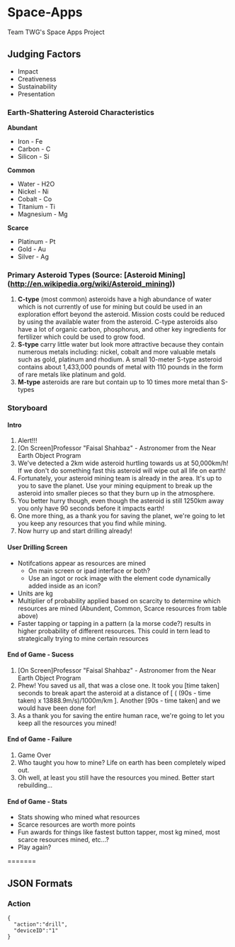 Space-Apps
==========

Team TWG's Space Apps Project


## Judging Factors

- Impact
- Creativeness
- Sustainability
- Presentation

### Earth-Shattering Asteroid Characteristics

**Abundant**
- Iron - Fe
- Carbon - C
- Silicon - Si

**Common**
- Water - H2O
- Nickel - Ni
- Cobalt - Co
- Titanium - Ti
- Magnesium - Mg

**Scarce**
- Platinum - Pt
- Gold - Au
- Silver - Ag

### Primary Asteroid Types (Source: [Asteroid Mining] (http://en.wikipedia.org/wiki/Asteroid_mining)) ###
1. **C-type** (most common) asteroids have a high abundance of water which is not currently of use for mining but could be used in an exploration effort beyond the asteroid. Mission costs could be reduced by using the available water from the asteroid. C-type asteroids also have a lot of organic carbon, phosphorus, and other key ingredients for fertilizer which could be used to grow food.
2. **S-type** carry little water but look more attractive because they contain numerous metals including: nickel, cobalt and more valuable metals such as gold, platinum and rhodium. A small 10-meter S-type asteroid contains about 1,433,000 pounds of metal with 110 pounds in the form of rare metals like platinum and gold.
3. **M-type** asteroids are rare but contain up to 10 times more metal than S-types

### Storyboard

#### Intro ####
1. Alert!!!
2. [On Screen]Professor "Faisal Shahbaz" - Astronomer from the Near Earth Object Program 
3. We've detected a 2km wide asteroid hurtling towards us at 50,000km/h! If we don't do something fast this asteroid will wipe out all life on earth!
4. Fortunately, your asteroid mining team is already in the area.  It's up to you to save the planet.  Use your mining equipment to break up the asteroid into smaller pieces so that they burn up in the atmosphere.
5. You better hurry though, even though the asteroid is still 1250km away you only have 90 seconds before it impacts earth!
6. One more thing, as a thank you for saving the planet, we're going to let you keep any resources that you find while mining.
7. Now hurry up and start drilling already!

#### User Drilling Screen ####
- Notifcations appear as resources are mined
  - On main screen or ipad interface or both?
  - Use an ingot or rock image with the element code dynamically added inside as an icon?
- Units are kg
- Multiplier of probability applied based on scarcity to determine which resources are mined (Abundent, Common, Scarce resources from table above)
- Faster tapping or tapping in a pattern (a la morse code?) results in higher probability of different resources.  This could in tern lead to strategically trying to mine certain resources

#### End of Game - Sucess ####
1. [On Screen]Professor "Faisal Shahbaz" - Astronomer from the Near Earth Object Program
2. Phew!  You saved us all, that was a close one.  It took you [time taken] seconds to break apart the asteroid at a distance of [ ( (90s - time taken) x 13888.9m/s)/1000m/km ].  Another [90s - time taken] and we would have been done for!
3. As a thank you for saving the entire human race, we're going to let you keep all the resources you mined!

#### End of Game - Failure ####
1. Game Over
2. Who taught you how to mine?  Life on earth has been completely wiped out.
3. Oh well, at least you still have the resources you mined.  Better start rebuilding...

#### End of Game - Stats ####
- Stats showing who mined what resources
- Scarce resources are worth more points
- Fun awards for things like fastest button tapper, most kg mined, most scarce resources mined, etc...?
- Play again?


=======
## JSON Formats

### Action
```
{
  "action":"drill",
  "deviceID":"1"
}
```
